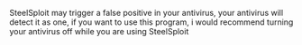 SteelSploit may trigger a false positive in your antivirus, your antivirus will detect it as one, if you want to use this program, i would recommend turning your antivirus off while you are using SteelSploit
